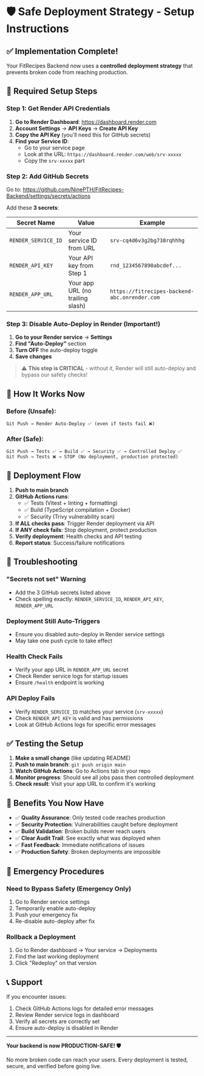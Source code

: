 # 🛡️ Safe Deployment Strategy - Setup Instructions

## ✅ Implementation Complete!

Your FitRecipes Backend now uses a **controlled deployment strategy** that prevents broken code from reaching production.

## 🔧 Required Setup Steps

### **Step 1: Get Render API Credentials**

1. **Go to Render Dashboard**: https://dashboard.render.com
2. **Account Settings** → **API Keys** → **Create API Key**
3. **Copy the API Key** (you'll need this for GitHub secrets)
4. **Find your Service ID**:
   - Go to your service page
   - Look at the URL: `https://dashboard.render.com/web/srv-xxxxx`
   - Copy the `srv-xxxxx` part

### **Step 2: Add GitHub Secrets**

Go to: https://github.com/NinePTH/FitRecipes-Backend/settings/secrets/actions

Add these **3 secrets**:

| Secret Name | Value | Example |
|-------------|--------|---------|
| `RENDER_SERVICE_ID` | Your service ID from URL | `srv-cq4d6v3g2bg738rqhhhg` |
| `RENDER_API_KEY` | Your API key from Step 1 | `rnd_1234567890abcdef...` |
| `RENDER_APP_URL` | Your app URL (no trailing slash) | `https://fitrecipes-backend-abc.onrender.com` |

### **Step 3: Disable Auto-Deploy in Render (Important!)**

1. **Go to your Render service** → **Settings**
2. **Find "Auto-Deploy"** section
3. **Turn OFF** the auto-deploy toggle
4. **Save changes**

> ⚠️ **This step is CRITICAL** - without it, Render will still auto-deploy and bypass our safety checks!

## 🎯 How It Works Now

### **Before (Unsafe)**:
```
Git Push → Render Auto-Deploy ✅ (even if tests fail ❌)
```

### **After (Safe)**:
```
Git Push → Tests ✅ → Build ✅ → Security ✅ → Controlled Deploy ✅
Git Push → Tests ❌ → STOP (No deployment, production protected)
```

## 🔄 Deployment Flow

1. **Push to main branch**
2. **GitHub Actions runs**:
   - ✅ Tests (Vitest + linting + formatting)
   - ✅ Build (TypeScript compilation + Docker)
   - ✅ Security (Trivy vulnerability scan)
3. **If ALL checks pass**: Trigger Render deployment via API
4. **If ANY check fails**: Stop deployment, protect production
5. **Verify deployment**: Health checks and API testing
6. **Report status**: Success/failure notifications

## 🚨 Troubleshooting

### **"Secrets not set" Warning**
- Add the 3 GitHub secrets listed above
- Check spelling exactly: `RENDER_SERVICE_ID`, `RENDER_API_KEY`, `RENDER_APP_URL`

### **Deployment Still Auto-Triggers**
- Ensure you disabled auto-deploy in Render service settings
- May take one push cycle to take effect

### **Health Check Fails**
- Verify your app URL in `RENDER_APP_URL` secret
- Check Render service logs for startup issues
- Ensure `/health` endpoint is working

### **API Deploy Fails**
- Verify `RENDER_SERVICE_ID` matches your service (`srv-xxxxx`)
- Check `RENDER_API_KEY` is valid and has permissions
- Look at GitHub Actions logs for specific error messages

## ✅ Testing the Setup

1. **Make a small change** (like updating README)
2. **Push to main branch**: `git push origin main`
3. **Watch GitHub Actions**: Go to Actions tab in your repo
4. **Monitor progress**: Should see all jobs pass then controlled deployment
5. **Check result**: Visit your app URL to confirm it's working

## 🎉 Benefits You Now Have

- ✅ **Quality Assurance**: Only tested code reaches production
- ✅ **Security Protection**: Vulnerabilities caught before deployment  
- ✅ **Build Validation**: Broken builds never reach users
- ✅ **Clear Audit Trail**: See exactly what was deployed when
- ✅ **Fast Feedback**: Immediate notifications of issues
- ✅ **Production Safety**: Broken deployments are impossible

## 🔄 Emergency Procedures

### **Need to Bypass Safety (Emergency Only)**
1. Go to Render service settings
2. Temporarily enable auto-deploy
3. Push your emergency fix
4. Re-disable auto-deploy after fix

### **Rollback a Deployment**
1. Go to Render dashboard → Your service → Deployments
2. Find the last working deployment
3. Click "Redeploy" on that version

## 📞 Support

If you encounter issues:
1. Check GitHub Actions logs for detailed error messages
2. Review Render service logs in dashboard  
3. Verify all secrets are correctly set
4. Ensure auto-deploy is disabled in Render

---

**Your backend is now PRODUCTION-SAFE! 🛡️**

No more broken code can reach your users. Every deployment is tested, secure, and verified before going live.